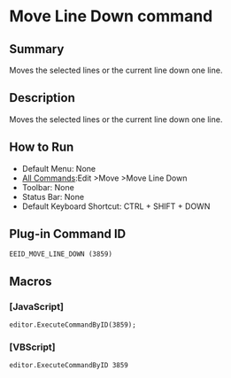 # Move Line Down command

## Summary

Moves the selected lines or the current line down one line.

## Description

Moves the selected lines or the current line down one line.

## How to Run

- Default Menu: None
- [All Commands](../tools/all_commands):Edit \>Move
\>Move Line Down
- Toolbar: None
- Status Bar: None
- Default Keyboard Shortcut: CTRL + SHIFT + DOWN

## Plug-in Command ID

```
EEID_MOVE_LINE_DOWN (3859)```

## Macros

### \[JavaScript\]

```
editor.ExecuteCommandByID(3859);
```

### \[VBScript\]

```
editor.ExecuteCommandByID 3859
```
